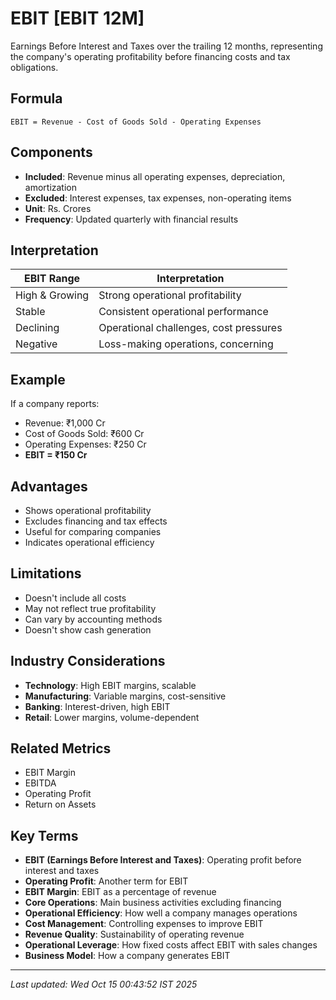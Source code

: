 # EBIT [EBIT 12M]

Earnings Before Interest and Taxes over the trailing 12 months, representing the company's operating profitability before financing costs and tax obligations.

## Formula
```text
EBIT = Revenue - Cost of Goods Sold - Operating Expenses
```

## Components
- **Included**: Revenue minus all operating expenses, depreciation, amortization
- **Excluded**: Interest expenses, tax expenses, non-operating items
- **Unit**: Rs. Crores
- **Frequency**: Updated quarterly with financial results

## Interpretation
| EBIT Range | Interpretation |
|------------|----------------|
| High & Growing | Strong operational profitability |
| Stable | Consistent operational performance |
| Declining | Operational challenges, cost pressures |
| Negative | Loss-making operations, concerning |

## Example
If a company reports:
- Revenue: ₹1,000 Cr
- Cost of Goods Sold: ₹600 Cr
- Operating Expenses: ₹250 Cr
- **EBIT = ₹150 Cr**

## Advantages
- Shows operational profitability
- Excludes financing and tax effects
- Useful for comparing companies
- Indicates operational efficiency

## Limitations
- Doesn't include all costs
- May not reflect true profitability
- Can vary by accounting methods
- Doesn't show cash generation

## Industry Considerations
- **Technology**: High EBIT margins, scalable
- **Manufacturing**: Variable margins, cost-sensitive
- **Banking**: Interest-driven, high EBIT
- **Retail**: Lower margins, volume-dependent

## Related Metrics
- EBIT Margin
- EBITDA
- Operating Profit
- Return on Assets

## Key Terms
- **EBIT (Earnings Before Interest and Taxes)**: Operating profit before interest and taxes
- **Operating Profit**: Another term for EBIT
- **EBIT Margin**: EBIT as a percentage of revenue
- **Core Operations**: Main business activities excluding financing
- **Operational Efficiency**: How well a company manages operations
- **Cost Management**: Controlling expenses to improve EBIT
- **Revenue Quality**: Sustainability of operating revenue
- **Operational Leverage**: How fixed costs affect EBIT with sales changes
- **Business Model**: How a company generates EBIT

---
*Last updated: Wed Oct 15 00:43:52 IST 2025*
